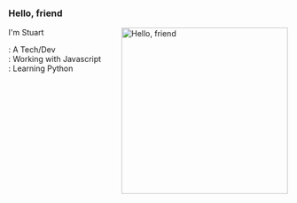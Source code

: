 ### Hello, friend
<img align="right" alt="Hello, friend" src="https://i.pinimg.com/originals/3a/11/03/3a110351d8b8078eb200145e1af3fbf0.jpg" width="300" height="auto"/>
        
I'm Stuart

:  A Tech/Dev
<br/>
:  Working with Javascript
<br/>
:  Learning Python

<!--
**stuartmcnab/stuartmcnab** is a ✨ _special_ ✨ repository because its `README.md` (this file) appears on your GitHub profile.

Here are some ideas to get you started:

- 🔭 I’m currently working on ...
- 🌱 I’m currently learning ...
- 👯 I’m looking to collaborate on ...
- 🤔 I’m looking for help with ...
- 💬 Ask me about ...
- 📫 How to reach me: ...
- 😄 Pronouns: ...
- ⚡ Fun fact: ...
-->
